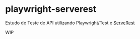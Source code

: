 # playwright-serverest
Estudo de Teste de API utilizando Playwright/Test e [ServeRest](https://serverest.dev/)

WIP
